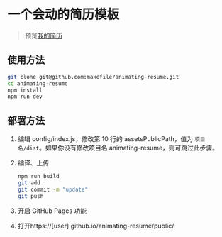 # 一个会动的简历模板

> 预览[我的简历](https://makefile.github.io/animating-resume/public/)

## 使用方法

``` bash
git clone git@github.com:makefile/animating-resume.git
cd animating-resume
npm install
npm run dev
```

## 部署方法


1. 编辑 config/index.js，修改第 10 行的 assetsPublicPath，值为 `项目名/dist`。如果你没有修改项目名 animating-resume，则可跳过此步骤。

2. 编译、上传
    ``` bash
    npm run build
    git add .
    git commit -m "update"
    git push
    ```

3. 开启 GitHub Pages 功能

4. 打开https://[user].github.io/animating-resume/public/
